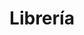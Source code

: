 ---
title: "Librería"
url: /cochabamba/libreria-avenida-manuel-isidoro-belzu/
shop: Schreibwaren
---